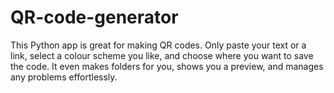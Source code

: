 # QR-code-generator
This Python app is great for making QR codes. Only paste your text or a link, select a colour scheme you like, and choose where you want to save the code. It even makes folders for you, shows you a preview, and manages any problems effortlessly.
